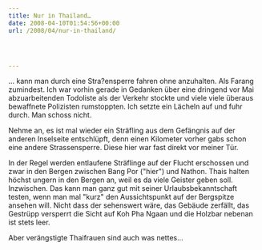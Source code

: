 ```yaml
---
title: Nur in Thailand…
date: 2008-04-10T01:54:56+00:00
url: /2008/04/nur-in-thailand/




---
```

... kann man durch eine Stra?ensperre fahren ohne anzuhalten. Als Farang zumindest. Ich war vorhin gerade in Gedanken über eine dringend vor Mai abzuarbeitenden Todoliste als der Verkehr stockte und viele viele überaus bewaffnete Polizisten rumstoppten. Ich setzte ein Lächeln auf und fuhr durch. Man schoss nicht.

Nehme an, es ist mal wieder ein Sträfling aus dem Gefängnis auf der anderen Inselseite entschlüpft, denn einen Kilometer vorher gabs schon eine andere Strassensperre. Diese hier war fast direkt vor meiner Tür.

In der Regel werden entlaufene Sträflinge auf der Flucht erschossen und zwar in den Bergen zwischen Bang Por ("hier") und Nathon. Thais halten höchst ungern in den Bergen an, weil es da viele Geister geben soll. Inzwischen. Das kann man ganz gut mit seiner Urlaubsbekanntschaft testen, wenn man mal "kurz" den Aussichtspunkt auf der Bergspitze ansehen will. Nicht dass der sehenswert wäre, das Gebäude zerfällt, das Gestrüpp versperrt die Sicht auf Koh Pha Ngaan und die Holzbar nebenan ist stets leer.

Aber verängstigte Thaifrauen sind auch was nettes...
